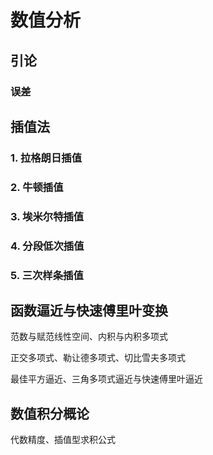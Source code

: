 # 数值分析

## 引论

### 误差

## 插值法

### 1. 拉格朗日插值

### 2. 牛顿插值

### 3. 埃米尔特插值

### 4. 分段低次插值

### 5. 三次样条插值

## 函数逼近与快速傅里叶变换

范数与赋范线性空间、内积与内积多项式

正交多项式、勒让德多项式、切比雪夫多项式

最佳平方逼近、三角多项式逼近与快速傅里叶逼近

## 数值积分概论

代数精度、插值型求积公式
